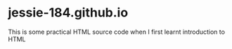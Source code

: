 # jessie-184.github.io
This is some practical HTML source code when I first learnt introduction to HTML
